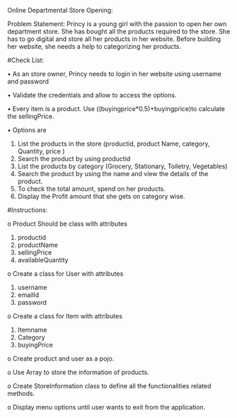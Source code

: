 Online Departmental Store Opening:

Problem Statement:
Princy is a young girl with the passion to open her own department store. She has bought all the products required to the store. She has to go digital and store all her products in her website. Before building her website, she needs a help to categorizing her products.

#Check List:

• As an store owner, Princy needs to login in her website using username and password

• Validate the credentials and allow to access the options.

• Every item is a product. Use ((buyingprice\*0.5)+buyingprice)to calculate the sellingPrice.

• Options are

1. List the products in the store (productid, product Name, category, Quantity, price )
2. Search the product by using productid
3. List the products by category (Grocery, Stationary, Toiletry, Vegetables)
4. Search the product by using the name and view the details of the product.
5. To check the total amount, spend on her products.
6. Display the Profit amount that she gets on category wise.

#Instructions:

o Product Should be class with attributes

1. productid
2. productName
3. sellingPrice
4. availableQuantity

o Create a class for User with attributes

1. username
2. emailId
3. password

o Create a class for Item with attributes

1. Itemname
2. Category
3. buyingPrice

o Create product and user as a pojo.

o Use Array to store the information of products.

o Create StoreInformation class to define all the functionalities related methods.

o Display menu options until user wants to exit from the application.

